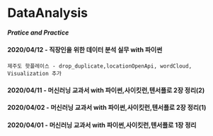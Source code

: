 # DataAnalysis 

***Pratice and Practice***
#### 2020/04/12 - 직장인을 위한 데이터 분석 실무 with 파이썬
    제주도 핫플레이스 - drop_duplicate,locationOpenApi, wordCloud, Visualization 추가
#### 2020/04/11 - 머신러닝 교과서 with 파이썬,사이킷런,텐서플로 2장 정리(2)
#### 2020/04/02 - 머신러닝 교과서 with 파이썬,사이킷런,텐서플로 2장 정리(1)
#### 2020/04/01 - 머신러닝 교과서 with 파이썬,사이킷런,텐서플로 1장 정리

